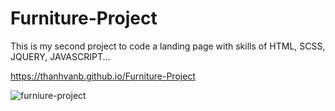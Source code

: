# Furniture-Project
This is my second project to code a landing page with skills of HTML, SCSS, JQUERY, JAVASCRIPT...

https://thanhvanb.github.io/Furniture-Project

![furniure-project](https://user-images.githubusercontent.com/52117939/230041750-72755e57-5b70-4bd8-bb09-3ee6053bb731.jpg)

